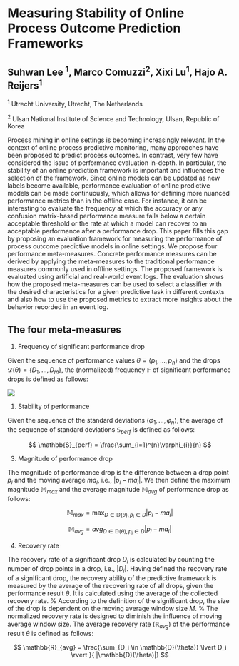 # Measuring Stability of Online Process Outcome Prediction Frameworks
## Suhwan Lee <sup>1</sup>, Marco Comuzzi<sup>2</sup>, Xixi Lu<sup>1</sup>, Hajo A. Reijers<sup>1</sup>

<sup>1</sup> Utrecht University, Utrecht, The Netherlands

<sup>2</sup> Ulsan National Institute of Science and Technology, Ulsan, Republic of Korea

Process mining in online settings is becoming increasingly relevant. In the context of online process predictive monitoring, many approaches have been proposed to predict process outcomes. In contrast, very few have considered the issue of performance evaluation in-depth. In particular, the stability of an online prediction framework is important and influences the selection of the framework. 
Since online models can be updated as new labels become available, performance evaluation of online predictive models can be made continuously, which allows for defining more nuanced performance metrics than in the offline case. 
For instance, it can be interesting to evaluate the frequency at which the accuracy or any confusion matrix-based performance measure falls below a certain acceptable threshold or the rate at which a model can recover to an acceptable performance after a performance drop. 
This paper fills this gap by proposing an evaluation framework for measuring the performance of process outcome predictive models in online settings. We propose four performance meta-measures. Concrete performance measures can be derived by applying the meta-measures to the traditional performance measures commonly used in offline settings. 
The proposed framework is evaluated using artificial and real-world event logs. The evaluation shows how the proposed meta-measures can be used to select a classifier with the desired characteristics for a given predictive task in different contexts and also how to use the proposed metrics to extract more insights about the behavior recorded in an event log.  

## The four meta-measures

1. Frequency of significant performance drop

Given the sequence of performance values $\theta = \langle p_1, ..., p_n \rangle$ and the drops $\mathcal{D}(\theta) = \{D_1, ..., D_m\}$, the (normalized) frequency $\mathbb{F}$ of significant performance drops is defined as follows:


<img src=https://latex2png.com/pngs/267efd56023439c6aa5dded1628b17bc.png></img>

1. Stability of performance

Given the sequence of the standard deviations $\langle \varphi_1, ..., \varphi_n \rangle$, the average of the sequence of standard deviations $\mathbb{S}_{perf}$ is defined as follows: 

$$
\mathbb{S}_{perf} = \frac{\sum_{i=1}^{n}\varphi_{i}}{n}
$$

3. Magnitude of performance drop

The magnitude of performance drop is the difference between a drop point $p_{i}$ and the moving average $ma_i$, i.e., $\lvert p_i - ma_i \rvert$. 
We then define the maximum magnitude $\mathbb{M}_{max}$ and the average magnitude $\mathbb{M}_{avg}$ of performance drop as follows:

$$
\mathbb{M}_{max} = \max_{D \in \mathbb{D}(\theta), p_i \in D}{ \lvert p_{i} - ma_{i} \rvert }
$$

$$
\mathbb{M}_{avg} = avg_{D \in \mathbb{D}(\theta), p_i \in D}{ \lvert p_{i} - ma_{i} \rvert }
$$

4. Recovery rate

The recovery rate of a significant drop $D_{i}$ is calculated by counting the number of drop points in a drop, i.e., $\lvert D_{i} \rvert$. Having defined the recovery rate of a significant drop, the recovery ability of the predictive framework is measured by the average of the recovering rate of all drops, given the performance result $\theta$. It is calculated using the average of the collected recovery rate. 
% According to the definition of the significant drop, the size of the drop is dependent on the moving average window size $M$. 
% The normalized recovery rate is designed to diminish the influence of moving average window size. 
The average recovery rate ($\mathbb{R}_{avg}$) of the performance result $\theta$ is defined as follows:

$$
\mathbb{R}_{avg} = \frac{\sum_{D_i \in \mathbb{D}(\theta)} \lvert D_i \rvert }{ |\mathbb{D}(\theta)|}
$$

